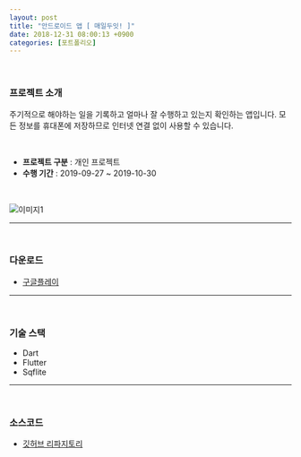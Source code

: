 ```yaml
---
layout: post
title: "안드로이드 앱 [ 매일두잇! ]"
date: 2018-12-31 08:00:13 +0900
categories: [포트폴리오]
---
```

<br>

### 프로젝트 소개

주기적으로 해야하는 일을 기록하고 얼마나 잘 수행하고 있는지 확인하는 앱입니다. 모든 정보를 휴대폰에 저장하므로 인터넷 연결 없이 사용할 수 있습니다.

<br>

* **프로젝트 구분** : 개인 프로젝트
* **수행 기간** : 2019-09-27 ~ 2019-10-30

<br>

![이미지1](https://drive.google.com/uc?id=1RjM5a-_cntiaNj0IoWQl1wT20fxGh23h)

---
<br>

### 다운로드
* [구글플레이](https://play.google.com/store/apps/details?id=jhkim.co.kr.doit_everyday)


---
<br>

### 기술 스택
* Dart
* Flutter
* Sqflite

---
<br>

### 소스코드
* [깃허브 리파지토리](https://github.com/codemakim/doit_everyday)
